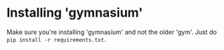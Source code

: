 

# Installing 'gymnasium'

Make sure you're installing 'gymnasium' and not the older 'gym'.
Just do `pip install -r requirements.txt`.

